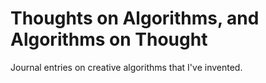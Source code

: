 # Thoughts on Algorithms, and Algorithms on Thought
Journal entries on creative algorithms that I've invented.
